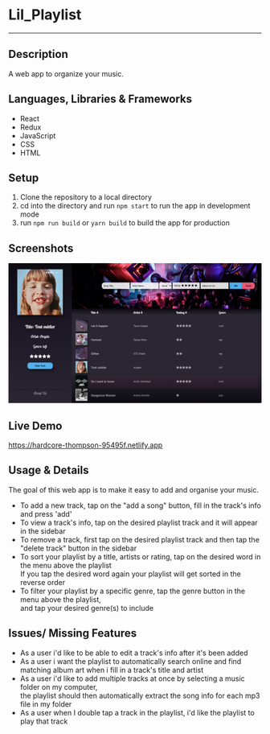 # Lil_Playlist
---


## Description 
A web app to organize your music. 

## Languages, Libraries & Frameworks
* React
* Redux
* JavaScript 
* CSS
* HTML


## Setup 
1. Clone the repository to a local directory
2. cd into the directory and run `npm start` to run the app in development mode
3. run `npm run build` or `yarn build` to build the app for production


## Screenshots
![alt text](preview_image/lil_playlist_preview.png "lil playlist Preview image")


## Live Demo 
https://hardcore-thompson-95495f.netlify.app


## Usage & Details 
The goal of this web app is to make it easy to add and organise your music. 

* To add a new track, tap on the "add a song" button, fill in the track's info and press 'add'
* To view a track's info, tap on the desired playlist track and it will appear in the sidebar 
* To remove a track, first tap on the desired playlist track and then tap the "delete track" button in the sidebar 
* To sort your playlist by a title, artists or rating, tap on the desired word in the menu above the playlist  
If you tap the desired word again your playlist will get sorted in the reverse order
* To filter your playlist by a specific genre, tap the genre button in the menu above the playlist,  
and tap your desired genre(s) to include


## Issues/ Missing Features
* As a user i'd like to be able to edit a track's info after it's been added
* As a user i want the playlist to automatically search online and find matching album art when i fill in a track's title and artist
* As a user i'd like to add multiple tracks at once by selecting a music folder on my computer,  
the playlist should then automatically extract the song info for each mp3 file in my folder
* As a user when I double tap a track in the playlist, i'd like the playlist to play that track
